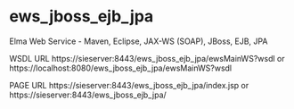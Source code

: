 # ews_jboss_ejb_jpa
Elma Web Service - Maven, Eclipse, JAX-WS (SOAP), JBoss, EJB, JPA

WSDL URL
	https://sieserver:8443/ews_jboss_ejb_jpa/ewsMainWS?wsdl
	or https://localhost:8080/ews_jboss_ejb_jpa/ewsMainWS?wsdl

PAGE URL
	https://sieserver:8443/ews_jboss_ejb_jpa/index.jsp
	or https://sieserver:8443/ews_jboss_ejb_jpa/
